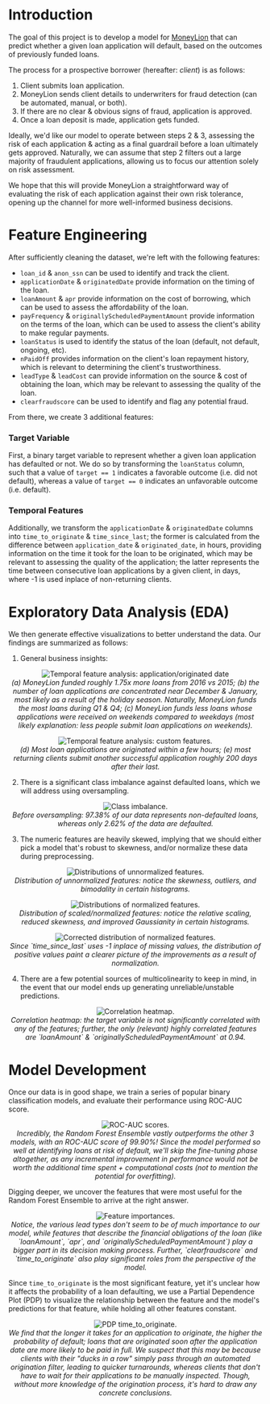 # Introduction

The goal of this project is to develop a model for [MoneyLion](https://www.moneylion.com/) that can predict whether a given loan application will default, based on the outcomes of previously funded loans. 

The process for a prospective borrower (hereafter: _client_) is as follows:
1. Client submits loan application.
2. MoneyLion sends client details to underwriters for fraud detection (can be automated, manual, or both).
3. If there are no clear & obvious signs of fraud, application is approved.
4. Once a loan deposit is made, application gets funded.

Ideally, we'd like our model to operate between steps 2 & 3, assessing the risk of each application & acting as a final guardrail before a loan ultimately gets approved. Naturally, we can assume that step 2 filters out a large majority of fraudulent applications, allowing us to focus our attention solely on risk assessment. 

We hope that this will provide MoneyLion a straightforward way of evaluating the risk of each application against their own risk tolerance, opening up the channel for more well-informed business decisions. 

# Feature Engineering

After sufficiently cleaning the dataset, we're left with the following features:

- `loan_id` & `anon_ssn` can be used to identify and track the client.
- `applicationDate` & `originatedDate` provide information on the timing of the loan.
- `loanAmount` & `apr` provide information on the cost of borrowing, which can be used to assess the affordability of the loan.
- `payFrequency` & `originallyScheduledPaymentAmount` provide information on the terms of the loan, which can be used to assess the client's ability to make regular payments.
- `loanStatus` is used to identify the status of the loan (default, not default, ongoing, etc).
- `nPaidOff` provides information on the client's loan repayment history, which is relevant to determining the client's trustworthiness. 
- `leadType` & `leadCost` can provide information on the source & cost of obtaining the loan, which may be relevant to assessing the quality of the loan.
- `clearfraudscore` can be used to identify and flag any potential fraud. 

From there, we create 3 additional features:

### Target Variable

First, a binary target variable to represent whether a given loan application has defaulted or not. We do so by transforming the `loanStatus` column, such that a value of `target == 1` indicates a favorable outcome (i.e. did not default), whereas a value of `target == 0` indicates an unfavorable outcome (i.e. default).

### Temporal Features

Additionally, we transform the `applicationDate` & `originatedDate` columns into `time_to_originate` & `time_since_last`; the former is calculated from the difference between `application_date` & `originated_date`, in hours, providing information on the time it took for the loan to be originated, which may be relevant to assessing the quality of the application; the latter represents the time between consecutive loan applications by a given client, in days, where -1 is used inplace of non-returning clients.

# Exploratory Data Analysis (EDA)

We then generate effective visualizations to better understand the data. Our findings are summarized as follows:

1. General business insights: 

<p align="center">
  <img src="plots/application_trends.png" alt="Temporal feature analysis: application/originated date">
  <br>
  <em>(a) MoneyLion funded roughly 1.75x more loans from 2016 vs 2015; (b) the number of loan applications are concentrated near December & January, most likely as a result of the holiday season. Naturally, MoneyLion funds the most loans during Q1 & Q4; (c) MoneyLion funds less loans whose applications were received on weekends compared to weekdays (most likely explanation: less people submit loan applications on weekends).</em>
</p>

<p align="center">
  <img src="plots/turnover_rates.png" alt="Temporal feature analysis: custom features.">
  <br>
  <em>(d) Most loan applications are originated within a few hours; (e) most returning clients submit another successful application roughly 200 days after their last.</em>
</p>

2. There is a significant class imbalance against defaulted loans, which we will address using oversampling.

<p align="center">
  <img src="plots/class_imbalance.png" alt="Class imbalance.">
  <br>
  <em>Before oversampling: 97.38% of our data represents non-defaulted loans, whereas only 2.62% of the data are defaulted.</em>
</p>

3. The numeric features are heavily skewed, implying that we should either pick a model that's robust to skewness, and/or normalize these data during preprocessing.

<p align="center">
  <img src="plots/unnormalized_feature_distributions.png" alt="Distributions of unnormalized features.">
  <br>
  <em>Distribution of unnormalized features: notice the skewness, outliers, and bimodality in certain histograms.</em>
</p>

<p align="center">
  <img src="plots/normalized_feature_distributions.png" alt="Distributions of normalized features.">
  <br>
  <em>Distribution of scaled/normalized features: notice the relative scaling, reduced skewness, and improved Gaussianity in certain histograms.</em>
</p>

<p align="center">
  <img src="plots/normalized_feature_distributions_correction.png" alt="Corrected distribution of normalized features.">
  <br>
  <em>Since `time_since_last` uses -1 inplace of missing values, the distribution of positive values paint a clearer picture of the improvements as a result of normalization.</em>
</p>

4. There are a few potential sources of multicolinearity to keep in mind, in the event that our model ends up generating unreliable/unstable predictions.

<p align="center">
  <img src="plots/correlation_heatmap.png" alt="Correlation heatmap.">
  <br>
  <em>Correlation heatmap: the target variable is not significantly correlated with any of the features; further, the only (relevant) highly correlated features are `loanAmount` & `originallyScheduledPaymentAmount` at 0.94.</em>
</p>

# Model Development

Once our data is in good shape, we train a series of popular binary classification models, and evaluate their performance using ROC-AUC score.

<p align="center">
  <img src="plots/roc_auc.png" alt="ROC-AUC scores.">
  <br>
  <em>Incredibly, the Random Forest Ensemble vastly outperforms the other 3 models, with an ROC-AUC score of 99.90%! Since the model performed so well at identifying loans at risk of default, we'll skip the fine-tuning phase altogether, as any incremental improvement in performance would not be worth the additional time spent + computational costs (not to mention the potential for overfitting).</em>
</p>

Digging deeper, we uncover the features that were most useful for the Random Forest Ensemble to arrive at the right answer. 

<p align="center">
  <img src="plots/feature_importances.png" alt="Feature importances.">
  <br>
  <em>Notice, the various lead types don't seem to be of much importance to our model, while features that describe the financial obligations of the loan (like `loanAmount`, `apr`, and `originallyScheduledPaymentAmount`) play a bigger part in its decision making process. Further, `clearfraudscore` and `time_to_originate` also play significant roles from the perspective of the model.</em>
</p>

Since `time_to_originate` is the most significant feature, yet it's unclear how it affects the probability of a loan defaulting, we use a Partial Dependence Plot (PDP) to visualize the relationship between the feature and the model's predictions for that feature, while holding all other features constant.

<p align="center">
  <img src="plots/pdp_time_to_originate.png" alt="PDP time_to_originate.">
  <br>
  <em>We find that the longer it takes for an application to originate, the higher the probability of default; loans that are originated soon after the application date are more likely to be paid in full. We suspect that this may be because clients with their "ducks in a row" simply pass through an automated origination filter, leading to quicker turnarounds, whereas clients that don't have to wait for their applications to be manually inspected. Though, without more knowledge of the origination process, it's hard to draw any concrete conclusions. </em>
</p>
